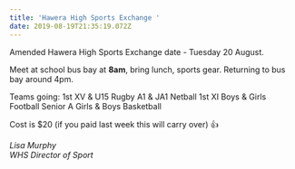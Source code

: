 ```yaml
---
title: 'Hawera High Sports Exchange '
date: 2019-08-19T21:35:19.072Z
---
```

Amended Hawera High Sports Exchange date - Tuesday 20 August.

Meet at school bus bay at **8am**, bring lunch, sports gear. Returning to bus bay around 4pm.

Teams going:
1st XV & U15 Rugby
A1 & JA1 Netball
1st XI Boys & Girls Football
Senior A Girls & Boys Basketball

Cost is $20 (if you paid last week this will carry over) 👍

_Lisa Murphy_  
_WHS Director of Sport_
